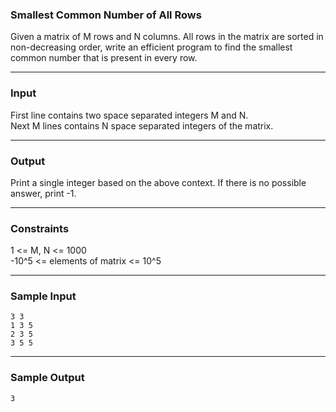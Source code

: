 ### Smallest Common Number of All Rows

Given a matrix of M rows and N columns. All rows in the matrix are sorted in non-decreasing order, write an efficient program to find the smallest common number that is present in every row.
<hr>

### Input

First line contains two space separated integers M and N.<br/>
Next M lines contains N space separated integers of the matrix.
<hr>

### Output

Print a single integer based on the above context. If there is no possible answer, print -1.
<hr>

### Constraints

1 <= M, N <= 1000<br/>
-10^5 <= elements of matrix <= 10^5
<hr>

### Sample Input

```
3 3
1 3 5
2 3 5
3 5 5
```
<hr>

### Sample Output
```
3
```

